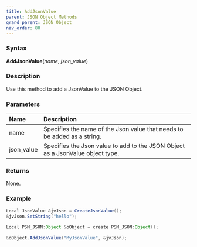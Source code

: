 ```yaml
---
title: AddJsonValue
parent: JSON Object Methods
grand_parent: JSON Object
nav_order: 80
---
```


### [](#header-3)Syntax

**AddJsonValue**(_name_, _json_value_)

### [](#header-3)Description

Use this method to add a JsonValue to the JSON Object.

### [](#header-3)Parameters

| Name           | Description                                                                      |
|:---------------|:---------------------------------------------------------------------------------|
| name           | Specifies the name of the Json value that needs to be added as a string.         |
| json_value     | Specifies the Json value to add to the JSON Object as a JsonValue object type.   |


### [](#header-3)Returns

None.

### [](#header-3)Example

```java
Local JsonValue &jvJson = CreateJsonValue();
&jvJson.SetString("hello");
   
Local PSM_JSON:Object &oObject = create PSM_JSON:Object();
   
&oObject.AddJsonValue("MyJsonValue", &jvJson);
```
